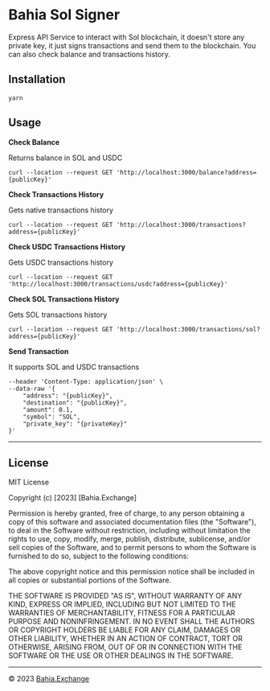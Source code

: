 <!-- Add a h1 title -->
# Bahia Sol Signer
<!-- adds description of project -->
Express API Service to interact with Sol blockchain, it doesn't store any private key, it just signs transactions and send them to the blockchain.
You can also check balance and transactions history.

## Installation
`yarn`

## Usage

**Check Balance**

Returns balance in SOL and USDC

`curl --location --request GET 'http://localhost:3000/balance?address={publicKey}'`

**Check Transactions History**

Gets native transactions history

`curl --location --request GET 'http://localhost:3000/transactions?address={publicKey}'`

**Check USDC Transactions History**

Gets USDC transactions history

`curl --location --request GET 'http://localhost:3000/transactions/usdc?address={publicKey}'`

**Check SOL Transactions History**

Gets SOL transactions history

`curl --location --request GET 'http://localhost:3000/transactions/sol?address={publicKey}'`

**Send Transaction**

It supports SOL and USDC transactions

```curl --location --request POST 'http://localhost:3000/transaction' \
--header 'Content-Type: application/json' \
--data-raw '{
    "address": "{publicKey}",
    "destination": "{publicKey}",
    "amount": 0.1,
    "symbol": "SOL",
    "private_key": "{privateKey}"
}'
```
---
## License
MIT License

Copyright (c) [2023] [Bahia.Exchange]

Permission is hereby granted, free of charge, to any person obtaining a copy
of this software and associated documentation files (the "Software"), to deal
in the Software without restriction, including without limitation the rights
to use, copy, modify, merge, publish, distribute, sublicense, and/or sell
copies of the Software, and to permit persons to whom the Software is
furnished to do so, subject to the following conditions:

The above copyright notice and this permission notice shall be included in all
copies or substantial portions of the Software.

THE SOFTWARE IS PROVIDED "AS IS", WITHOUT WARRANTY OF ANY KIND, EXPRESS OR
IMPLIED, INCLUDING BUT NOT LIMITED TO THE WARRANTIES OF MERCHANTABILITY,
FITNESS FOR A PARTICULAR PURPOSE AND NONINFRINGEMENT. IN NO EVENT SHALL THE
AUTHORS OR COPYRIGHT HOLDERS BE LIABLE FOR ANY CLAIM, DAMAGES OR OTHER
LIABILITY, WHETHER IN AN ACTION OF CONTRACT, TORT OR OTHERWISE, ARISING FROM,
OUT OF OR IN CONNECTION WITH THE SOFTWARE OR THE USE OR OTHER DEALINGS IN THE
SOFTWARE.
<!-- Adds line  -->
---
© 2023 [Bahia.Exchange](https://bahia.exchange)


